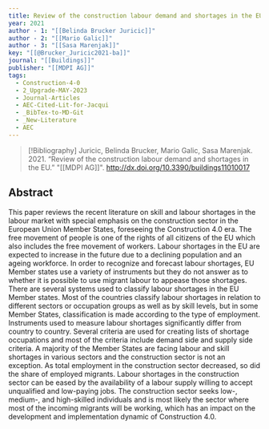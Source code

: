 ```yaml
---
title: Review of the construction labour demand and shortages in the EU
year: 2021
author - 1: "[[Belinda Brucker Juricic]]"
author - 2: "[[Mario Galic]]"
author - 3: "[[Sasa Marenjak]]"
key: "[[@Brucker_Juricic2021-ba]]"
journal: "[[Buildings]]"
publisher: "[[MDPI AG]]"
tags:
  - Construction-4-0
  - 2_Upgrade-MAY-2023
  - Journal-Articles
  - AEC-Cited-Lit-for-Jacqui
  - _BibTex-to-MD-Git
  - _New-Literature
  - AEC
---
```


> [!Bibliography]
> Juricic, Belinda Brucker, Mario Galic, Sasa Marenjak. 2021. “Review of the construction labour demand and shortages in the EU.” "[[MDPI AG]]". http://dx.doi.org/10.3390/buildings11010017

## Abstract
This paper reviews the recent literature on skill and labour shortages in the labour market with special emphasis on the construction sector in the European Union Member States, foreseeing the Construction 4.0 era. The free movement of people is one of the rights of all citizens of the EU which also includes the free movement of workers. Labour shortages in the EU are expected to increase in the future due to a declining population and an ageing workforce. In order to recognize and forecast labour shortages, EU Member states use a variety of instruments but they do not answer as to whether it is possible to use migrant labour to appease those shortages. There are several systems used to classify labour shortages in the EU Member states. Most of the countries classify labour shortages in relation to different sectors or occupation groups as well as by skill levels, but in some Member States, classification is made according to the type of employment. Instruments used to measure labour shortages significantly differ from country to country. Several criteria are used for creating lists of shortage occupations and most of the criteria include demand side and supply side criteria. A majority of the Member States are facing labour and skill shortages in various sectors and the construction sector is not an exception. As total employment in the construction sector decreased, so did the share of employed migrants. Labour shortages in the construction sector can be eased by the availability of a labour supply willing to accept unqualified and low-paying jobs. The construction sector seeks low-, medium-, and high-skilled individuals and is most likely the sector where most of the incoming migrants will be working, which has an impact on the development and implementation dynamic of Construction 4.0.